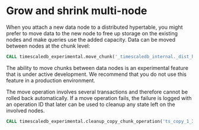# Grow and shrink multi-node

<!----
Old content below here. --LKB 2021-10-19
-->

When you attach a new data node to a distributed hypertable, you might
prefer to move data to the new node to free up storage on the
existing nodes and make queries use the added capacity. Data can be
moved between nodes at the chunk level:

```sql
CALL timescaledb_experimental.move_chunk('_timescaledb_internal._dist_hyper_1_1_chunk', 'data_node_3', 'data_node_2');

```

<highlight type="warning">
The ability to move chunks between data nodes is an experimental
feature that is under active development. We recommend that you
do not use this feature in a production environment.
</highlight>

The move operation involves several transactions and therefore cannot
be rolled back automatically. If a move operation fails, the failure
is logged with an operation ID that later can be used to cleanup any
state left on the involved nodes.

```sql
CALL timescaledb_experimental.cleanup_copy_chunk_operation('ts_copy_1_31');
```
